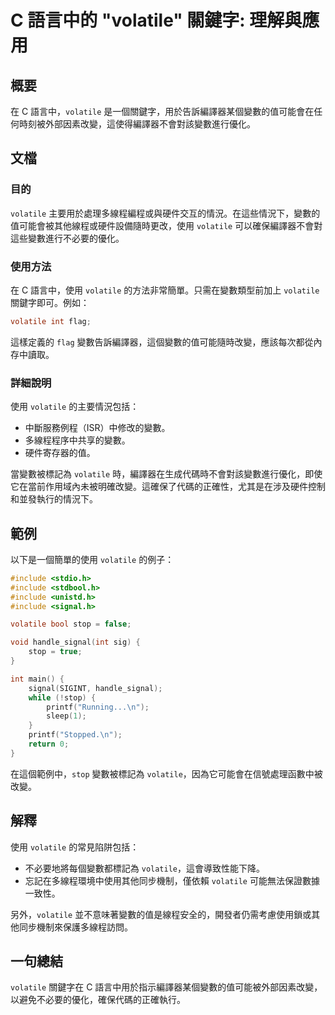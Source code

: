 <!--
Meta Description: # C 語言中的 "volatile" 關鍵字: 理解與應用 ## 概要 在 C 語言中，`volatile` 是一個關鍵字，用於告訴編譯器某個變數的值可能會在任何時刻被外部因素改變，這使得編譯器不會對該變數進行優化。 ## 文檔 ### 目的 `volatile` 主要用於處理多線程編程或與硬件交...
Meta Keywords: volatile, include, stop, int, 語言中
-->

# C 語言中的 "volatile" 關鍵字: 理解與應用

## 概要
在 C 語言中，`volatile` 是一個關鍵字，用於告訴編譯器某個變數的值可能會在任何時刻被外部因素改變，這使得編譯器不會對該變數進行優化。

## 文檔
### 目的
`volatile` 主要用於處理多線程編程或與硬件交互的情況。在這些情況下，變數的值可能會被其他線程或硬件設備隨時更改，使用 `volatile` 可以確保編譯器不會對這些變數進行不必要的優化。

### 使用方法
在 C 語言中，使用 `volatile` 的方法非常簡單。只需在變數類型前加上 `volatile` 關鍵字即可。例如：

```c
volatile int flag;
```

這樣定義的 `flag` 變數告訴編譯器，這個變數的值可能隨時改變，應該每次都從內存中讀取。

### 詳細說明
使用 `volatile` 的主要情況包括：
- 中斷服務例程（ISR）中修改的變數。
- 多線程程序中共享的變數。
- 硬件寄存器的值。

當變數被標記為 `volatile` 時，編譯器在生成代碼時不會對該變數進行優化，即使它在當前作用域內未被明確改變。這確保了代碼的正確性，尤其是在涉及硬件控制和並發執行的情況下。

## 範例
以下是一個簡單的使用 `volatile` 的例子：

```c
#include <stdio.h>
#include <stdbool.h>
#include <unistd.h>
#include <signal.h>

volatile bool stop = false;

void handle_signal(int sig) {
    stop = true;
}

int main() {
    signal(SIGINT, handle_signal);
    while (!stop) {
        printf("Running...\n");
        sleep(1);
    }
    printf("Stopped.\n");
    return 0;
}
```

在這個範例中，`stop` 變數被標記為 `volatile`，因為它可能會在信號處理函數中被改變。

## 解釋
使用 `volatile` 的常見陷阱包括：
- 不必要地將每個變數都標記為 `volatile`，這會導致性能下降。
- 忘記在多線程環境中使用其他同步機制，僅依賴 `volatile` 可能無法保證數據一致性。

另外，`volatile` 並不意味著變數的值是線程安全的，開發者仍需考慮使用鎖或其他同步機制來保護多線程訪問。

## 一句總結
`volatile` 關鍵字在 C 語言中用於指示編譯器某個變數的值可能被外部因素改變，以避免不必要的優化，確保代碼的正確執行。